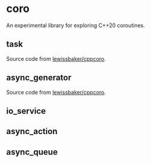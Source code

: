 # coro

An experimental library for exploring C++20 coroutines.

## task<T>

Source code from [lewissbaker/cppcoro](https://github.com/lewissbaker/cppcoro).

## async_generator<T>

Source code from [lewissbaker/cppcoro](https://github.com/lewissbaker/cppcoro).

## io_service

## async_action

## async_queue